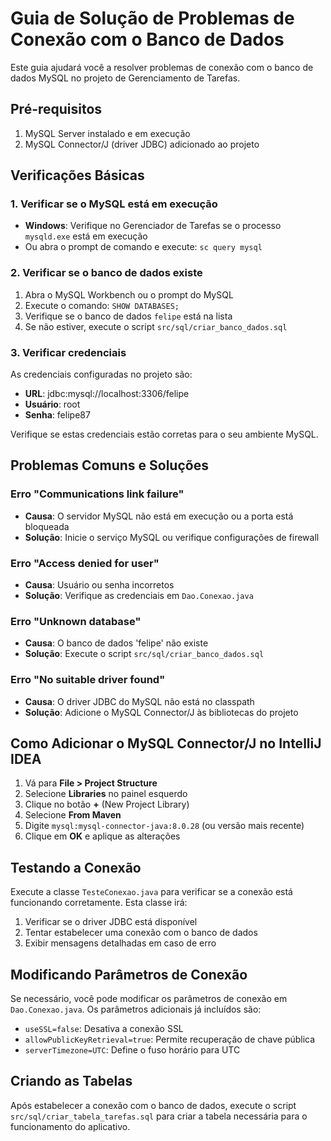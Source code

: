 # Guia de Solução de Problemas de Conexão com o Banco de Dados

Este guia ajudará você a resolver problemas de conexão com o banco de dados MySQL no projeto de Gerenciamento de Tarefas.

## Pré-requisitos

1. MySQL Server instalado e em execução
2. MySQL Connector/J (driver JDBC) adicionado ao projeto

## Verificações Básicas

### 1. Verificar se o MySQL está em execução

- **Windows**: Verifique no Gerenciador de Tarefas se o processo `mysqld.exe` está em execução
- Ou abra o prompt de comando e execute: `sc query mysql`

### 2. Verificar se o banco de dados existe

1. Abra o MySQL Workbench ou o prompt do MySQL
2. Execute o comando: `SHOW DATABASES;`
3. Verifique se o banco de dados `felipe` está na lista
4. Se não estiver, execute o script `src/sql/criar_banco_dados.sql`

### 3. Verificar credenciais

As credenciais configuradas no projeto são:
- **URL**: jdbc:mysql://localhost:3306/felipe
- **Usuário**: root
- **Senha**: felipe87

Verifique se estas credenciais estão corretas para o seu ambiente MySQL.

## Problemas Comuns e Soluções

### Erro "Communications link failure"

- **Causa**: O servidor MySQL não está em execução ou a porta está bloqueada
- **Solução**: Inicie o serviço MySQL ou verifique configurações de firewall

### Erro "Access denied for user"

- **Causa**: Usuário ou senha incorretos
- **Solução**: Verifique as credenciais em `Dao.Conexao.java`

### Erro "Unknown database"

- **Causa**: O banco de dados 'felipe' não existe
- **Solução**: Execute o script `src/sql/criar_banco_dados.sql`

### Erro "No suitable driver found"

- **Causa**: O driver JDBC do MySQL não está no classpath
- **Solução**: Adicione o MySQL Connector/J às bibliotecas do projeto

## Como Adicionar o MySQL Connector/J no IntelliJ IDEA

1. Vá para **File > Project Structure**
2. Selecione **Libraries** no painel esquerdo
3. Clique no botão **+** (New Project Library)
4. Selecione **From Maven**
5. Digite `mysql:mysql-connector-java:8.0.28` (ou versão mais recente)
6. Clique em **OK** e aplique as alterações

## Testando a Conexão

Execute a classe `TesteConexao.java` para verificar se a conexão está funcionando corretamente. Esta classe irá:

1. Verificar se o driver JDBC está disponível
2. Tentar estabelecer uma conexão com o banco de dados
3. Exibir mensagens detalhadas em caso de erro

## Modificando Parâmetros de Conexão

Se necessário, você pode modificar os parâmetros de conexão em `Dao.Conexao.java`. Os parâmetros adicionais já incluídos são:

- `useSSL=false`: Desativa a conexão SSL
- `allowPublicKeyRetrieval=true`: Permite recuperação de chave pública
- `serverTimezone=UTC`: Define o fuso horário para UTC

## Criando as Tabelas

Após estabelecer a conexão com o banco de dados, execute o script `src/sql/criar_tabela_tarefas.sql` para criar a tabela necessária para o funcionamento do aplicativo.